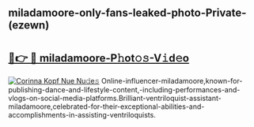 ## miladamoore-only-fans​-leaked-photo​-Private-(ezewn)


# <h2><a href="https://mediaupload.pro?title=miladamoore&ref=git">🔗👉 🔴 miladamoore-P𝚑ot𝚘𝚜-V𝚒d𝚎o</a></h2>

[![Corinna Kopf Nue Nu𝚍e𝚜](https://i.imgur.com/0qMVB7G.gif)](https://mediaupload.pro?title=miladamoore&ref=git)
Online-influencer-miladamoore,known-for-publishing-dance-and-lifestyle-content,-including-performances-and-vlogs-on-social-media-platforms.Brilliant-ventriloquist-assistant-miladamoore,celebrated-for-their-exceptional-abilities-and-accomplishments-in-assisting-ventriloquists.  